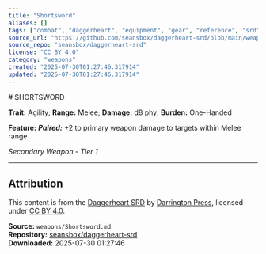 ```yaml
---
title: "Shortsword"
aliases: []
tags: ["combat", "daggerheart", "equipment", "gear", "reference", "srd", "ttrpg", "weapon"]
source_url: "https://github.com/seansbox/daggerheart-srd/blob/main/weapons/Shortsword.md"
source_repo: "seansbox/daggerheart-srd"
license: "CC BY 4.0"
category: "weapons"
created: "2025-07-30T01:27:46.317914"
updated: "2025-07-30T01:27:46.317914"
---
```


﻿# SHORTSWORD

**Trait:** Agility; **Range:** Melee; **Damage:** d8 phy; **Burden:** One-Handed

**Feature:** ***Paired:*** +2 to primary weapon damage to targets within Melee range

*Secondary Weapon - Tier 1*

---

## Attribution

This content is from the [Daggerheart SRD](https://github.com/seansbox/daggerheart-srd/blob/main/weapons/Shortsword.md) by [Darrington Press](https://darringtonpress.com/), licensed under [CC BY 4.0](https://creativecommons.org/licenses/by/4.0/).

**Source:** `weapons/Shortsword.md`  
**Repository:** [seansbox/daggerheart-srd](https://github.com/seansbox/daggerheart-srd)  
**Downloaded:** 2025-07-30 01:27:46

